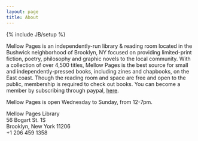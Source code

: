 ```yaml
---
layout: page
title: About
---
```

{% include JB/setup %}

<p>Mellow Pages is an independently-run library &amp; reading room located in the Bushwick neighborhood of Brooklyn, NY focused on providing limited-print fiction, poetry, philosophy and graphic novels to the local community. With a collection of over 4,500 titles, Mellow Pages is the best source for small and independently-pressed books, including zines and chapbooks, on the East coast. Though the reading room and space are free and open to the public, membership is required to check out books. You can become a member by subscribing through paypal, <a href="http://mellowpageslibrary.com/join/">here</a>. </p>

<p>Mellow Pages is open Wednesday to Sunday, from 12-7pm. </p>

Mellow Pages Library  
56 Bogart St. 1S  
Brooklyn, New York 11206  
+1 206 459 1358  
